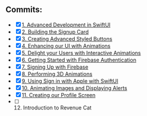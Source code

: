 ## Commits:
- [x] [1. Advanced Development in SwiftUI](https://github.com/mrgsdev/DesignCode/commit/cec8f992e9f65f05303d7aba495a0316af16981a)
- [x] [2. Building the Signup Card](https://github.com/mrgsdev/DesignCode/commit/00925d53ed2abdc59c91049f99cdb0332e8d01ee)
- [x] [3. Creating Advanced Styled Buttons](https://github.com/mrgsdev/DesignCode/commit/17b8e5e6a9506948dfae1b8cd1f54633bd276e1f)
- [x] [4. Enhancing our UI with Animations](https://github.com/mrgsdev/DesignCode/commit/f71f09279040d9dfade2a275e53488a0e7dc619f)
- [x] [5. Delight your Users with Interactive Animations](https://github.com/mrgsdev/DesignCode/commit/aaf5360f72a22dcef251d74746f99b3f5638feeb)
- [x] [6. Getting Started with Firebase Authentication](https://github.com/mrgsdev/DesignCode/commit/233e06281b8b7cf4ea5a24f82d2f0fe783278173)
- [x] [7. Signing Up with Firebase](https://github.com/mrgsdev/DesignCode/commit/f517be8ce7f523ed61993da885ff280ceeb2b04f)
- [x] [8. Performing 3D Animations](https://github.com/mrgsdev/DesignCode/commit/dd185a4443a53ed0d933c4c2f29bd4e7c7fd2aaa)
- [x] [9. Using Sign in with Apple with SwiftUI](https://github.com/mrgsdev/DesignCode/commit/678476b101cec2a17b8262623a10f32d04fd429f)
- [x] [10. Animating Images and Displaying Alerts](https://github.com/mrgsdev/DesignCode/commit/2180f65a91259e9a87fb0d7bb1322441c6aea9b7)
- [x] [11. Creating our Profile Screen](https://github.com/mrgsdev/DesignCode/commit/61bca1b4095fdfbda0c41ebda160d64559782f04)
- [ ] 12. Introduction to Revenue Cat
